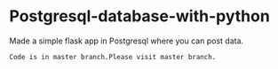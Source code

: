 # Postgresql-database-with-python
Made a simple flask app in Postgresql where you can post data.

```Code is in master branch.Please visit master branch.```
